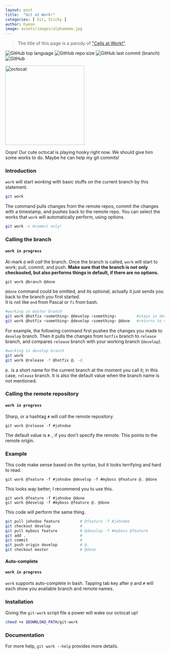 ```yaml
---
layout: post
title:  "Git at Work!"
categories: [ Git, Sticky ]
author: hyeon
image: assets/images/alphameme.jpg
---
```

> The title of this page *is* a parody of ["Cells at Work!"](https://en.wikipedia.org/wiki/Cells_at_Work!).

![GitHub top language](https://img.shields.io/github/languages/top/hyeondnl/git-work) ![GitHub repo size](https://img.shields.io/github/repo-size/hyeondnl/git-work) ![GitHub last commit (branch)](https://img.shields.io/github/last-commit/hyeondnl/git-work/master) ![GitHub](https://img.shields.io/github/license/hyeondnl/git-work)

[<img style="align: middle" src="https://github.githubassets.com/images/modules/logos_page/Octocat.png" alt="octocat" width="250" />](https://github.com)

Oops! Our cute octocat is playing hooky right now. We should give him some works to do. Maybe he can help my git commits!

### Introduction
`work` will start *working* with basic stuffs on the current branch by this statement.
```bash
git work
```
The command pulls changes from the remote repos, commit the changes with a timestamp, and pushes back to the remote repo.
You can select the works that `work` will automatically perform, using options.
```bash
git work -c #commit only!
```

### Calling the branch
#### `work in progress`
At-mark `@` will *call* the branch.
Once the branch is called, `work` will start to *work*; pull, commit, and push.
**Make sure that the branch is not only checkouted, but also performs things in default, if there are no options.**
```
git work @branch @done
```
`@done` command could be omitted, and its optional; actually it just sends you back to the branch you first started.  
It is not like `end` from Pascal or `fi` from bash.
```bash
#working in master branch
git work @hotfix <something> @develop <something>         #stays in develop branch
git work @hotfix <something> @develop <something> @done   #returns to master branch
```

For example, the following command first pushes the changes you made to `develop` branch. Then it pulls the changes from `hotfix` branch to `release` branch, and compares `release` branch with your working branch (`develop`).
```bash
#working in develop branch
git work
git work @release -f @hotfix @. -d
```

`@.` is a short name for the current branch at the moment you call it; in this case, `release` branch. It is also the default value when the branch name is not mentioned.

### Calling the remote repository
#### `work in progress`

Sharp, or a hashtag `#` will *call* the remote repository.
```
git work @release -f #johndoe
```
The default value is `#.`, if you don't specify the remote. This points to the remote origin.

### Example
This code make sense based on the syntax, but it looks terrifying and hard to read.
```
git work @feature -f #johndoe @develop -f #myboss @feature @. @done
```
This looks way better; I recommend you to use this.
```
git work @feature -f #johndoe @done
git work @develop -f #myboss @feature @. @done
```
This code will perform the same thing.
```bash
git pull johndoe feature         # @feature -f #johndoe
git checkout develop             # 
git pull myboss feature          # @develop -f #myboss @feature
git add .                        #
git commit                       #
git push origin develop          # @.
git checkout master              # @done
```

#### Auto-complete
#### `work in progress`
`work` supports auto-complete in bash. Tapping tab key after `@` and `#` will each show you available branch and remote names.

### Installation
Giving the `git-work` script file a power will wake our octocat up! 
```bash
chmod +x $DOWNLOAD_PATH/git-work
```

### Documentation
For more help, `git work --help` provides more details.
